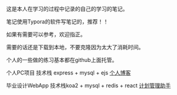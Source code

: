 这是本人在学习的过程中记录的自己的学习的笔记。

笔记使用Typora的软件写笔记的，推荐！！

如果有需要可以参考，欢迎指正。

需要的话还是下载到本地，不要克隆因为太大了消耗时间。





个人的一些做的练习基本都在github上面托管。

个人PC项目 技术栈 express + mysql + ejs  [个人博客](http://blog.xiaoye121.com)

毕业设计WebApp   技术栈koa2 + mysql + redis + react  [计划管理助手](http://bs.xiaoye121.com)

